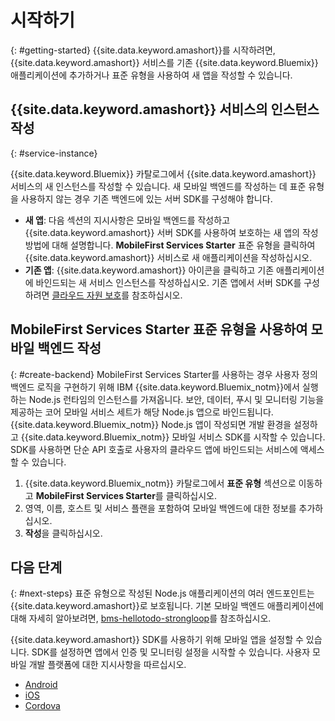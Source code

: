 # 시작하기
{: #getting-started}
{{site.data.keyword.amashort}}를 시작하려면, {{site.data.keyword.amashort}} 서비스를 기존 {{site.data.keyword.Bluemix}} 애플리케이션에 추가하거나 표준 유형을 사용하여 새 앱을 작성할 수 있습니다.   

## {{site.data.keyword.amashort}} 서비스의 인스턴스 작성
{: #service-instance}

{{site.data.keyword.Bluemix}} 카탈로그에서 {{site.data.keyword.amashort}} 서비스의 새 인스턴스를 작성할 수 있습니다. 새 모바일 백엔드를 작성하는 데 표준 유형을 사용하지 않는 경우 기존 백엔드에 있는 서버 SDK를 구성해야 합니다. 


  * **새 앱**: 다음 섹션의 지시사항은 모바일 백엔드를 작성하고 {{site.data.keyword.amashort}} 서버 SDK를 사용하여 보호하는 새 앱의 작성 방법에 대해 설명합니다. **MobileFirst Services Starter** 표준 유형을 클릭하여 {{site.data.keyword.amashort}} 서비스로 새 애플리케이션을 작성하십시오. 
  * **기존 앱**: {{site.data.keyword.amashort}} 아이콘을 클릭하고 기존 애플리케이션에 바인드되는 새 서비스 인스턴스를 작성하십시오. 기존 앱에서 서버 SDK를 구성하려면 [클라우드 자원 보호](protecting-resources.html)를 참조하십시오. 


## MobileFirst Services Starter 표준 유형을 사용하여 모바일 백엔드 작성
{: #create-backend}
MobileFirst Services Starter를 사용하는 경우 사용자 정의 백엔드 로직을 구현하기 위해 IBM {{site.data.keyword.Bluemix_notm}}에서 실행하는 Node.js 런타임의 인스턴스를 가져옵니다. 보안, 데이터, 푸시 및 모니터링 기능을 제공하는 코어 모바일 서비스 세트가 해당 Node.js 앱으로 바인드됩니다. {{site.data.keyword.Bluemix_notm}} Node.js 앱이 작성되면 개발 환경을 설정하고 {{site.data.keyword.Bluemix_notm}} 모바일 서비스 SDK를 시작할 수 있습니다. SDK를 사용하면 단순 API 호출로 사용자의 클라우드 앱에 바인드되는 서비스에
액세스할 수 있습니다.

1. {{site.data.keyword.Bluemix_notm}} 카탈로그에서 **표준 유형** 섹션으로 이동하고 **MobileFirst Services Starter**를 클릭하십시오. 
1. 영역, 이름, 호스트 및 서비스 플랜을 포함하여 모바일 백엔드에 대한 정보를 추가하십시오. 
1. **작성**을 클릭하십시오. 



## 다음 단계
{: #next-steps}
표준 유형으로 작성된 Node.js 애플리케이션의 여러 엔드포인트는 {{site.data.keyword.amashort}}로 보호됩니다. 기본 모바일 백엔드 애플리케이션에 대해 자세히 알아보려면, [bms-hellotodo-strongloop](https://github.com/ibm-bluemix-mobile-services/bms-hellotodo-strongloop)를 참조하십시오. 

{{site.data.keyword.amashort}} SDK를 사용하기 위해 모바일 앱을 설정할 수 있습니다. SDK를 설정하면 앱에서 인증 및 모니터링 설정을 시작할 수 있습니다. 사용자 모바일 개발 플랫폼에 대한 지시사항을 따르십시오. 

* [Android](getting-started-android.html)
* [iOS](getting-started-ios.html)
* [Cordova](getting-started-cordova.html)
